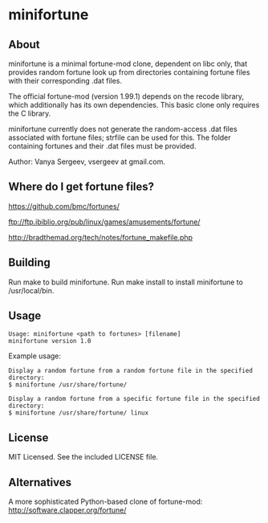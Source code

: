 minifortune
===========

About
-----

minifortune is a minimal fortune-mod clone, dependent on libc only, that
provides random fortune look up from directories containing fortune files with
their corresponding .dat files.

The official fortune-mod (version 1.99.1) depends on the recode library, which
additionally has its own dependencies. This basic clone only requires the C
library.

minifortune currently does not generate the random-access .dat files associated
with fortune files; strfile can be used for this. The folder containing
fortunes and their .dat files must be provided.

Author: Vanya Sergeev, vsergeev at gmail.com.

Where do I get fortune files?
-----------------------------

https://github.com/bmc/fortunes/

ftp://ftp.ibiblio.org/pub/linux/games/amusements/fortune/

http://bradthemad.org/tech/notes/fortune_makefile.php

Building
--------

Run make to build minifortune.
Run make install to install minifortune to /usr/local/bin.

Usage
-----

	Usage: minifortune <path to fortunes> [filename]
	minifortune version 1.0

Example usage:

	Display a random fortune from a random fortune file in the specified
	directory:
	$ minifortune /usr/share/fortune/

	Display a random fortune from a specific fortune file in the specified
	directory:
	$ minifortune /usr/share/fortune/ linux

License
-------

MIT Licensed. See the included LICENSE file.

Alternatives
------------

A more sophisticated Python-based clone of fortune-mod: http://software.clapper.org/fortune/

